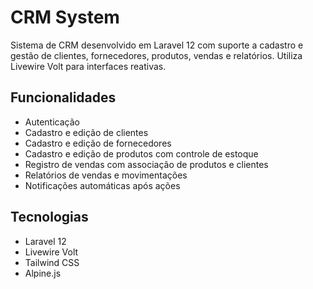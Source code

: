 # CRM System

Sistema de CRM desenvolvido em Laravel 12 com suporte a cadastro e gestão de clientes, fornecedores, produtos, vendas e relatórios. Utiliza Livewire Volt para interfaces reativas.

## Funcionalidades

- Autenticação
- Cadastro e edição de clientes
- Cadastro e edição de fornecedores
- Cadastro e edição de produtos com controle de estoque
- Registro de vendas com associação de produtos e clientes
- Relatórios de vendas e movimentações
- Notificações automáticas após ações

## Tecnologias

- Laravel 12
- Livewire Volt
- Tailwind CSS
- Alpine.js
